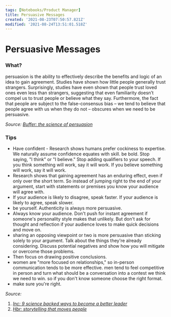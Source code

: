 ```yaml
---
tags: [Notebooks/Product Manager]
title: Persuasive Messages
created: '2021-08-23T07:50:57.821Z'
modified: '2021-08-24T13:51:01.518Z'
---
```


# Persuasive Messages

### What?

 persuasion is the ability to effectively describe the benefits and logic of an idea to gain agreement.
 Studies have shown how little people generally trust strangers. Surprisingly, studies have even shown that people trust loved ones even less than strangers, suggesting that even familiarity doesn’t compel us to trust people or believe what they say. Furthermore, the fact that people are subject to the false-consensus bias – we tend to believe that people agree with us when they do not – obscures when we need to be persuasive.

*Source: [Buffer: the science of persuasion]( https://buffer.com/resources/the-science-of-persuasion/)*

 ### Tips

 * Have confident - Research shows humans prefer cockiness to expertise. We naturally assume confidence equates with skill. be bold. Stop saying, "I think" or "I believe." Stop adding qualifiers to your speech. If you think something will work, say it will work. If you believe something will work, say it will work.
* Research shows that gaining agreement has an enduring effect, even if only over the short term. So instead of jumping right to the end of your argument, start with statements or premises you know your audience will agree with.
* If your audience is likely to disagree, speak faster. If your audience is likely to agree, speak slower.
* be yourself. Authenticity is always more persuasive.
* Always know your audience. Don't push for instant agreement if someone's personality style makes that unlikely. But don't ask for thought and reflection if your audience loves to make quick decisions and move on.
* sharing an opposing viewpoint or two is more persuasive than sticking solely to your argument.  Talk about the things they're already considering. Discuss potential negatives and show how you will mitigate or overcome those problems. 
* Then focus on drawing positive conclusions.
* women are "more focused on relationships," so in-person communication tends to be more effective. men tend to feel competitive in person and turn what should be a conversation into a contest we think we need to win. so if you don't know someone choose the right format.
* make sure you're right.

*Source:* 
  1. *[Inc: 9 science backed ways to become a better leader](https://www.inc.com/jeff-haden/want-to-be-exceptionally-persuasive-9-science-backed-ways-to-become-a-better-lea.html)*
  2. *[Hbr: storytelling that moves people]( https://hbr.org/2003/06/storytelling-that-moves-people)*

